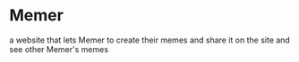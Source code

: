 # Memer
a website that lets Memer to create their memes and share it on the site and see other Memer's memes
